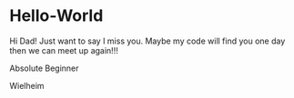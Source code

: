 # Hello-World

Hi Dad!
Just want to say I miss you. Maybe my code will find you one day then we can meet up again!!!

Absolute Beginner

Wielheim
